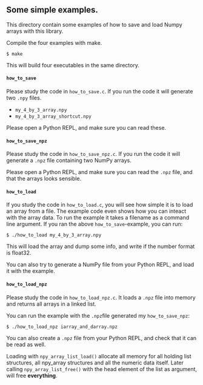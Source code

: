## Some simple examples.

This directory contain some examples of how to save and load Numpy arrays with this library.

Compile the four examples with make.

    $ make

This will build four executables in the same directory.

#### `how_to_save`

Please study the code in `how_to_save.c`. If you run the code it will generate two `.npy` files.

 * `my_4_by_3_array.npy`
 * `my_4_by_3_array_shortcut.npy`

Please open a Python REPL, and make sure you can read these.

#### `how_to_save_npz`

Please study the code in `how_to_save_npz.c`. If you run the code it will generate a `.npz` file
containing two NumPy arrays. 

Please open a Python REPL, and make sure you can read the `.npz` file, and that the arrays
looks sensible.

#### `how_to_load`

If you study the code in `how_to_load.c`, you will see how simple it is to load an array from
a file. The example code even shows how you can inteact with the array data. To run the example
it takes a filename as a command line argument. If you ran the above `how_to_save`-example,
you can run:

    $ ./how_to_load my_4_by_3_array.npy

This will load the array and dump some info, and write if the number format is float32.

You can also try to generate a NumPy file from your Python REPL, and load it with the example.

#### `how_to_load_npz`

Please study the code in `how_to_load_npz.c`. It loads a `.npz` file into memory and returns
all arrays in a linked list.

You can run the example with the `.npz`file generated my `how_to_save_npz`:

    $ ./how_to_load_npz iarray_and_darray.npz

You can also create a `.npz` file from your Python REPL, and check that it can be read as well.

Loading with `npy_array_list_load()` allocate all memory for all holding list structures,
all npy_array structures and all the numeric data itself. Later calling `npy_array_list_free()` with
the head element of the list as argument, will free __everything__.
